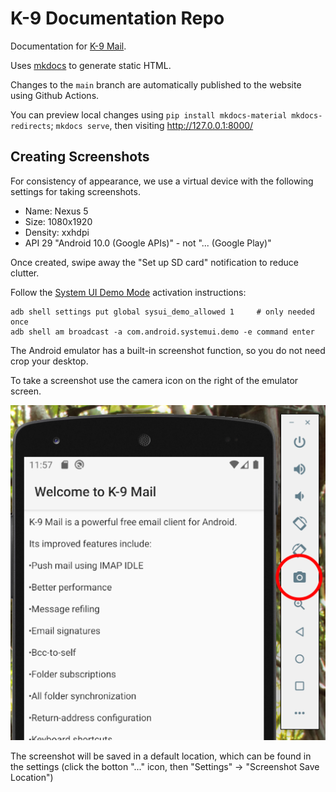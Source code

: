 # K-9 Documentation Repo

Documentation for [K-9 Mail](https://k9mail.app/).

Uses [mkdocs](https://www.mkdocs.org/) to generate static HTML.

Changes to the `main` branch are automatically published to the
website using Github Actions.

You can preview local changes using `pip install mkdocs-material mkdocs-redirects`; `mkdocs serve`,
then visiting http://127.0.0.1:8000/

## Creating Screenshots

For consistency of appearance, we use a virtual device with the following settings for taking screenshots.

* Name: Nexus 5 
* Size: 1080x1920 
* Density: xxhdpi
* API 29 "Android 10.0 (Google APIs)" - not "... (Google Play)"

Once created, swipe away the "Set up SD card" notification to reduce clutter.

Follow the [System UI Demo Mode](https://android.googlesource.com/platform/frameworks/base/+/master/packages/SystemUI/docs/demo_mode.md)
activation instructions:

```
adb shell settings put global sysui_demo_allowed 1     # only needed once
adb shell am broadcast -a com.android.systemui.demo -e command enter
```

The Android emulator has a built-in screenshot function, so you do not need crop your desktop.

To take a screenshot use the camera icon on the right of the emulator screen.

![](readme_images/screenshot_icon.png)

The screenshot will be saved in a default location, which can be found in the settings (click
the botton "..." icon, then "Settings" -> "Screenshot Save Location")
